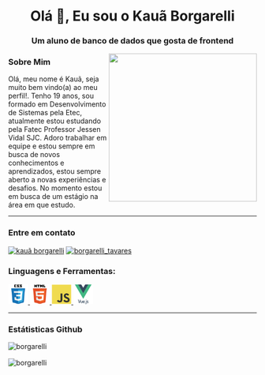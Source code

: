 <h1 align="center">Olá 👋, Eu sou o Kauã Borgarelli</h1>
<h3 align="center">Um aluno de banco de dados que gosta de frontend</h3>


<img  align="right" height="300" width="300"  src="https://user-images.githubusercontent.com/79945984/197029125-1527dcae-8daf-455c-aa48-c0e6484ba26c.gif"/>

### Sobre Mim
<p align="left">Olá, meu nome é Kauã, seja muito bem vindo(a) ao meu perfil!.
Tenho 19 anos, sou formado em Desenvolvimento de Sistemas pela Etec, atualmente estou estudando pela Fatec Professor Jessen Vidal SJC.
Adoro trabalhar em equipe e estou sempre em busca de novos conhecimentos e aprendizados, estou sempre aberto a novas experiências e desafios.
No momento estou em busca de um estágio na área em que estudo.</p>
<hr>

### Entre em contato
<p align="left">
<a href="https://linkedin.com/in/kauã borgarelli" target="blank"><img align="center" src="https://raw.githubusercontent.com/rahuldkjain/github-profile-readme-generator/master/src/images/icons/Social/linked-in-alt.svg" alt="kauã borgarelli" height="30" width="40" /></a>
<a href="https://instagram.com/borgarelli_tavares" target="blank"><img align="center" src="https://raw.githubusercontent.com/rahuldkjain/github-profile-readme-generator/master/src/images/icons/Social/instagram.svg" alt="borgarelli_tavares" height="30" width="40" /></a>
</p>

<h3 align="left">Linguagens e Ferramentas:</h3>
<p align="left"> <a href="https://www.w3schools.com/css/" target="_blank" rel="noreferrer"> <img src="https://raw.githubusercontent.com/devicons/devicon/master/icons/css3/css3-original-wordmark.svg" alt="css3" width="40" height="40"/> </a> <a href="https://www.w3.org/html/" target="_blank" rel="noreferrer"> <img src="https://raw.githubusercontent.com/devicons/devicon/master/icons/html5/html5-original-wordmark.svg" alt="html5" width="40" height="40"/> </a> <a href="https://developer.mozilla.org/en-US/docs/Web/JavaScript" target="_blank" rel="noreferrer"> <img src="https://raw.githubusercontent.com/devicons/devicon/master/icons/javascript/javascript-original.svg" alt="javascript" width="40" height="40"/> </a> <a href="https://vuejs.org/" target="_blank" rel="noreferrer"> <img src="https://raw.githubusercontent.com/devicons/devicon/master/icons/vuejs/vuejs-original-wordmark.svg" alt="vuejs" width="40" height="40"/> </a> </p>
<hr>

### Estátisticas Github
<p>&nbsp;<img width="400" align="left" src="https://github-readme-stats.vercel.app/api?username=borgarelli&show_icons=true&theme=dark&locale=en" alt="borgarelli" /></p>
<p><img align="center" width="400" src="https://github-readme-stats.vercel.app/api/top-langs?username=borgarelli&show_icons=true&theme=dark&locale=en&layout=compact" alt="borgarelli" /></p>

